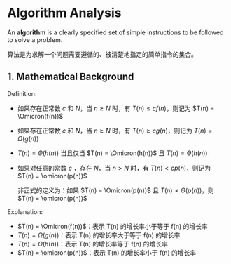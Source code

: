 # Algorithm Analysis

An **algorithm** is a clearly specified set of simple instructions to be followed to solve a problem.

算法是为求解一个问题需要遵循的、被清楚地指定的简单指令的集合。

## 1. Mathematical Background

Definition:

+ 如果存在正常数 $c$ 和 $N$，当  $n \geq N$  时，有 $T(n) \leq cf(n)$，则记为 $T(n) = \Omicron(f(n))$

+ 如果存在正常数 $c$ 和 $N$，当  $n \geq N$  时，有 $T(n) \geq cg(n)$，则记为 $T(n) = \Omega(g(n))$

+ $T(n) = \Theta(h(n))$ 当且仅当 $T(n) = \Omicron(h(n))$ 且 $T(n) = \Theta(h(n))$

+ 如果对任意的常数 $c$ ，存在 $N$，当 $n > N$ 时，有 $T(n) < cp(n)$，则记为 $T(n) = \omicron(p(n))$

  非正式的定义为：如果 $T(n) = \Omicron(p(n))$ 且 $T(n) \neq \Theta(p(n))$，则 $T(n) = \omicron(p(n))$

Explanation:

+ $T(n) = \Omicron(f(n))$：表示 T(n) 的增长率小于等于 f(n) 的增长率
+ $T(n) = \Omega(g(n))$：表示 T(n) 的增长率大于等于 f(n) 的增长率
+ $T(n) = \Theta(h(n))$：表示 T(n) 的增长率等于 f(n) 的增长率
+ $T(n) = \omicron(p(n))$：表示 T(n) 的增长率小于 f(n) 的增长率



